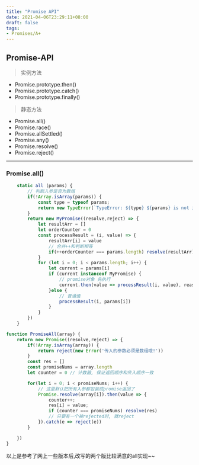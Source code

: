```yaml
---
title: "Promise API"
date: 2021-04-06T23:29:11+08:00
draft: false
tags:
- Promises/A+
---
```


## Promise-API
> 实例方法
- Promise.prototype.then() 
- Promise.prototype.catch()
- Promise.prototype.finally()  

> 静态方法
- Promise.all()  
- Promise.race()
- Promise.allSettled()
- Promise.any()
- Promise.resolve()
- Promise.reject()

---

### Promise.all()

```js
    static all (params) {
        // 判断入参是否为数组
        if(!Array.isArray(params)) {
            const type = typeof params;
            return new TypeError(`TypeError: ${type} ${params} is not iterable`)
        }
        return new MyPromise((resolve,reject) => {
            let resultArr = []
            let orderCounter = 0
            const processResult = (i, value) => {
                resultArr[i] = value 
                // 合并++和判断相等
                if(++orderCounter === params.length) resolve(resultArr)
            }
            for (let i = 0; i < params.length; i++) {
                let current = params[i]
                if (current instanceof MyPromise) {
                    // promise对象 先执行
                    current.then(value => processResult(i, value), reason => reject(reason))
                }else {
                    // 普通值
                    processResult(i, params[i])
                }
            }
        })
    }
```

```js
function PromiseAll(array) {
    return new Promise((resolve,reject) => {
        if(!Array.isArray(array)) {
            return reject(new Error('传入的参数必须是数组哦!'))
        }
        const res = []
        const promiseNums = array.length
        let counter = 0 // 计数器, 保证返回顺序和传入顺序一致

        for(let i = 0; i < promiseNums; i++) {
            // 这里默认把所有入参都包装成promise返回了
            Promise.resolve(array[i]).then(value => {
                counter++;
                res[i] = value;
                if (counter === promiseNums) resolve(res)
                // 只要有一个被rejected时, 就reject
            }).catch(e => reject(e))
        }

    })
}
```
以上是参考了网上一些版本后,改写的两个版比较满意的all实现~~